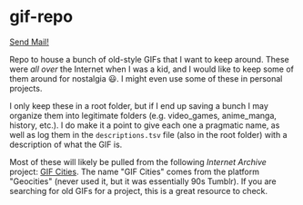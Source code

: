 # gif-repo

[Send Mail!](./kenshin_mail.gif)

Repo to house a bunch of old-style GIFs that I want to keep around. These were _all over_ the Internet when I was a kid, and I would like to keep some of them around for nostalgia :smiley:. I might even use some of these in personal projects. 

I only keep these in a root folder, but if I end up saving a bunch I may organize them into legitimate folders (e.g. video_games, anime_manga, history, etc.). I do make it a point to give each one a pragmatic name, as well as log them in the `descriptions.tsv` file (also in the root folder) with a description of what the GIF is.

Most of these will likely be pulled from the following *Internet Archive* project: [GIF Cities](https://gifcities.org/). The name "GIF Cities" comes from the platform "Geocities" (never used it, but it was essentially 90s Tumblr). If you are searching for old GIFs for a project, this is a great resource to check.